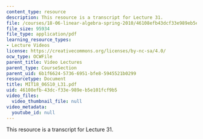 ```yaml
---
content_type: resource
description: This resource is a transcript for Lecture 31.
file: /courses/18-06-linear-algebra-spring-2010/46108efb43dcf33e989eb5e101fcf9b5_MIT18_06S10_L31.pdf
file_size: 95934
file_type: application/pdf
learning_resource_types:
- Lecture Videos
license: https://creativecommons.org/licenses/by-nc-sa/4.0/
ocw_type: OCWFile
parent_title: Video Lectures
parent_type: CourseSection
parent_uid: 6b1f6624-5736-6951-bfe8-5945521b0299
resourcetype: Document
title: MIT18_06S10_L31.pdf
uid: 46108efb-43dc-f33e-989e-b5e101fcf9b5
video_files:
  video_thumbnail_file: null
video_metadata:
  youtube_id: null
---
```

This resource is a transcript for Lecture 31.